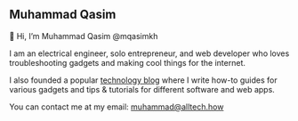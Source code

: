 ## Muhammad Qasim

👋 Hi, I’m Muhammad Qasim @mqasimkh

I am an electrical engineer, solo entrepreneur, and web developer who loves troubleshooting gadgets and making cool things for the internet.

I also founded a popular [technology blog](https://alltech.how/) where I write how-to guides for various gadgets and tips & tutorials for different software and web apps.

You can contact me at my email: muhammad@alltech.how
